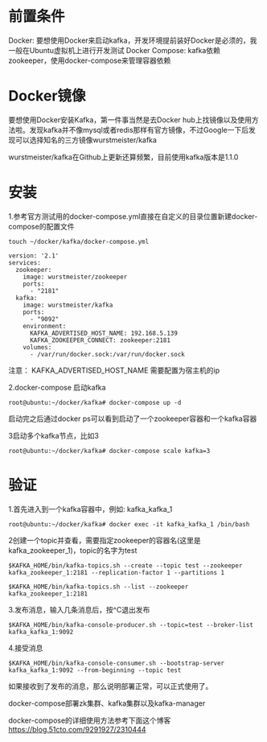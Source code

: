# **前置条件**
Docker: 要想使用Docker来启动kafka，开发环境提前装好Docker是必须的，我一般在Ubuntu虚拟机上进行开发测试
Docker Compose: kafka依赖zookeeper，使用docker-compose来管理容器依赖
# **Docker镜像**
要想使用Docker安装Kafka，第一件事当然是去Docker hub上找镜像以及使用方法啦。发现kafka并不像mysql或者redis那样有官方镜像，不过Google一下后发现可以选择知名的三方镜像wurstmeister/kafka

wurstmeister/kafka在Github上更新还算频繁，目前使用kafka版本是1.1.0

# **安装**
1.参考官方测试用的docker-compose.yml直接在自定义的目录位置新建docker-compose的配置文件
```
touch ~/docker/kafka/docker-compose.yml
```
```
version: '2.1'
services:
  zookeeper:
    image: wurstmeister/zookeeper
    ports:
      - "2181"
  kafka:
    image: wurstmeister/kafka
    ports:
      - "9092"
    environment:
      KAFKA_ADVERTISED_HOST_NAME: 192.168.5.139
      KAFKA_ZOOKEEPER_CONNECT: zookeeper:2181
    volumes:
      - /var/run/docker.sock:/var/run/docker.sock

```
注意： KAFKA_ADVERTISED_HOST_NAME 需要配置为宿主机的ip

2.docker-compose 启动kafka
```
root@ubuntu:~/docker/kafka# docker-compose up -d
```
启动完之后通过docker ps可以看到启动了一个zookeeper容器和一个kafka容器

3启动多个kafka节点，比如3
```
root@ubuntu:~/docker/kafka# docker-compose scale kafka=3
```
# **验证**
1.首先进入到一个kafka容器中，例如: kafka_kafka_1
```
root@ubuntu:~/docker/kafka# docker exec -it kafka_kafka_1 /bin/bash
```
2创建一个topic并查看，需要指定zookeeper的容器名(这里是kafka_zookeeper_1)，topic的名字为test

```
$KAFKA_HOME/bin/kafka-topics.sh --create --topic test --zookeeper kafka_zookeeper_1:2181 --replication-factor 1 --partitions 1

$KAFKA_HOME/bin/kafka-topics.sh --list --zookeeper kafka_zookeeper_1:2181
```
3.发布消息，输入几条消息后，按^C退出发布
```
$KAFKA_HOME/bin/kafka-console-producer.sh --topic=test --broker-list kafka_kafka_1:9092
```
4.接受消息
```
$KAFKA_HOME/bin/kafka-console-consumer.sh --bootstrap-server kafka_kafka_1:9092 --from-beginning --topic test
```
如果接收到了发布的消息，那么说明部署正常，可以正式使用了。


docker-compose部署zk集群、kafka集群以及kafka-manager

docker-compose的详细使用方法参考下面这个博客
https://blog.51cto.com/9291927/2310444